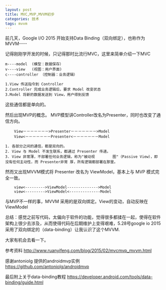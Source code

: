 ```yaml
---
layout: post
title: MVC,MVP,MVVM初步
categories: 技术
tags: mvvm
---
```


前几天，Google I/O 2015 开始支持Data Binding（双向绑定），也称作为MVVM----

记得刚刚学开发的时候，只记得那时比流行MVC，这里来简单介绍一下MVC

	m----model  (模型：数据保存）
	v----view   (视图：用户界面)
	c----controller （控制器：业务逻辑）
	
	1.View 传送指令到 Controller
	2.Controller 完成业务逻辑后，要求 Model 改变状态
	3.Model 将新的数据发送到 View，用户得到反馈
	
这些通信都是单向的。

然后出现MVP的概念。
	MVP模型讲Controller改名为Presenter，同时也改变了通信方向。
	
		View－－－－－－－>Presenter－－－－－－－>Model
		View<－－－－－－－Presenter<－－－－－－－Model 
   
   	1. 各部分之间的通信，都是双向的。
	2. View 与 Model 不发生联系，都通过 Presenter 传递。
	3. View 非常薄，不部署任何业务逻辑，称为"被动视		图"（Passive View），即没有任何主动性，而 Presenter非常	厚，所有逻辑都部署在那里。
	
	            
然而又出现MVVM模式将 Presenter 改名为 ViewModel，基本上与 MVP 模式完全一致。
	
		view<--------->ViewModel-------------->Model
		view<--------->ViewModel<--------------Model
		
与MVP不一样的事，MVVM 采用的是双向绑定。View的变动，自动反映在 ViewModel

总结：感觉之前写代码，太偏向于软件的功能，觉得很多都揉在一起，使得在软件架构上很少去涉及，从而使得代码在后期维护上变得艰难，5.28号google io 2015 采用了双向绑定的（data-binding）让我认识了这个MVVM.

大家有机会去看一下。

参考资料
http://www.ruanyifeng.com/blog/2015/02/mvcmvp_mvvm.html

感谢antoniolg 提供的androidmvp实例
https://github.com/antoniolg/androidmvp

最后附上关于data-binding教程
https://developer.android.com/tools/data-binding/guide.html

